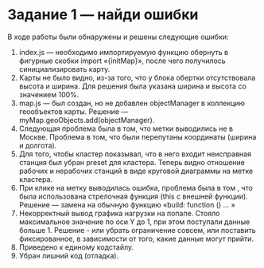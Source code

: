 # Задание 1 — найди ошибки

В ходе работы были обнаружены и решены следующие ошибки:
1. index.js — необходимо импортируемую функцию обернуть в фигурные скобки import «{initMap}», после чего получилось синициализировать карту.
1. Карты не было видно, из-за того, что у блока обертки отсутствовала высота и ширина. Для решения была указана ширина и высота со значением 100%.
1. map.js — был создан, но не добавлен objectManager в коллекцию геообъектов карты. Решение —  myMap.geoObjects.add(objectManager).
1. Следующая проблема была в том, что метки выводились не в Москве. Проблема в том, что были перепутаны координаты (ширина и долгота).
1. Для того, чтобы кластер показывал, что в него входит неисправная станция был убран preset для кластера. Теперь видно отношение рабочих и нерабочих станций в виде круговой диаграммы на метке кластера.
1. При клике на метку выводилась ошибка, проблема была в том , что была использована стрелочная функция (this с внешней функции). Решение — замена на обычную функцию «build: function () ... »
1. Некорректный вывод графика нагрузки на попапе. Стояло максимальное значение по оси Y до 1, при этом поступали данные больше 1. Решение -  или убрать ограничение совсем, или поставить фиксированное, в зависимости от того, какие данные могут прийти.
1. Приведено к единому кодстайлу.
1. Убран лишний код (отладка).